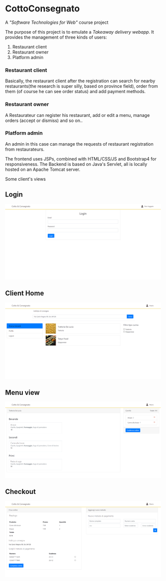 # CottoConsegnato
A *"Software Technologies for Web"* course project

The purpose of this project is to emulate a *Takeaway delivery webapp*. 
It provides the management of three kinds of users:
1. Restaurant client
2. Restaurant owner
3. Platform admin 
### Restaurant client
Basically, the restaurant client after the registration can search for nearby restaurants(the research is super silly, based on province field),
order from them (of course he can see order status) and add payment methods. 

### Restaurant owner 
A Restaurateur can register his restaurant, add or edit a menu, manage orders (accept or dismiss) and so on.. 

### Platform admin 
An admin in this case can manage the requests of restaurant registration from restaurateurs. 

The frontend uses JSPs, combined with HTML/CSS/JS and Bootstrap4 for responsiveness. 
The Backend is based on Java's Servlet, all is locally hosted on an Apache Tomcat server. 

Some client's views
## Login 
![alt text](https://github.com/GianluigiMemoli/CottoConsegnato/blob/master/Login.png "Login")

## Client Home 
![alt text](https://github.com/GianluigiMemoli/CottoConsegnato/blob/master/ClientHome.png "Home")

## Menu view 
![alt text](https://github.com/GianluigiMemoli/CottoConsegnato/blob/master/MenuView.png "MenuView")

## Checkout 
![alt text](https://github.com/GianluigiMemoli/CottoConsegnato/blob/master/CheckoutView.png "CheckoutView")



